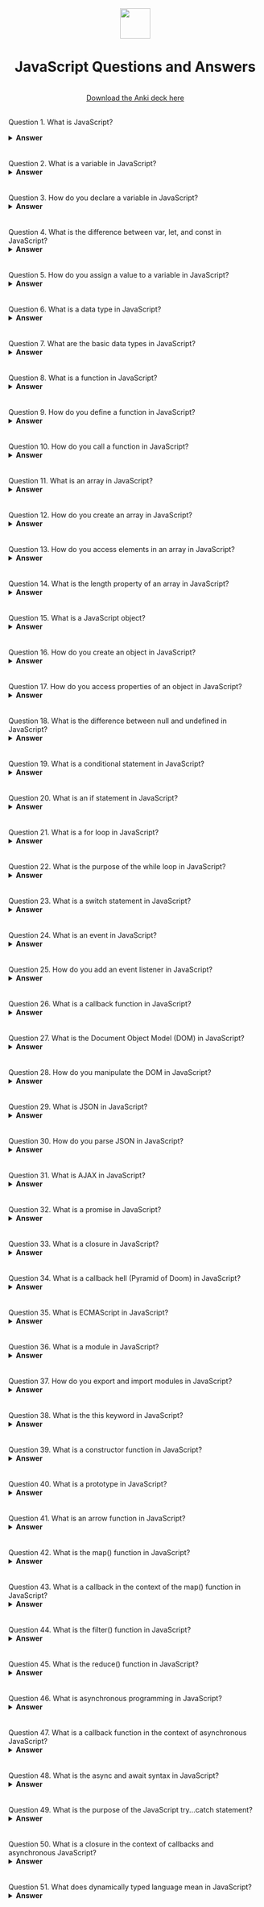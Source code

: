 <div align="center">
  <img height="60" src="https://upload.wikimedia.org/wikipedia/commons/6/6a/JavaScript-logo.png">
  <h1>JavaScript Questions and Answers</h1>
    <br>
  <a href="https://ankiweb.net/shared/info/376600095?cb=1696104749579"> Download the Anki deck here </a>
  <br><br>
</div>


Question 1.
What is JavaScript?

<details><summary><b>Answer</b></summary>
JavaScript is a high-level, interpreted programming language used for web development. It allows you to add interactivity, validate forms, create cookies, and much more in web applications.

</details>
<br><br>
Question 2.
What is a variable in JavaScript?

<details><summary><b>Answer</b></summary>
A variable in JavaScript is a symbolic name for storing and managing data. It is used to store values like numbers, strings, objects, and functions.

</details>
<br><br>
Question 3.
How do you declare a variable in JavaScript?

<details><summary><b>Answer</b></summary>
You can declare a variable in JavaScript using the var, let, or const keyword, followed by the variable name.

</details>
<br><br>
Question 4.
What is the difference between var, let, and const in JavaScript?

<details><summary><b>Answer</b></summary>
var is function-scoped and can be globally scoped.
let is block-scoped and allows reassignment.
const is block-scoped but does not allow reassignment.
</details>
<br><br>
Question 5.
How do you assign a value to a variable in JavaScript?

<details><summary><b>Answer</b></summary>
You can assign a value to a variable in JavaScript using the assignment operator =.

</details>
<br><br>
Question 6.
What is a data type in JavaScript?

<details><summary><b>Answer</b></summary>
A data type in JavaScript defines the type of data that a variable can hold. Common data types include numbers, strings, booleans, objects, and functions.

</details>
<br><br>
Question 7.
What are the basic data types in JavaScript?

<details><summary><b>Answer</b></summary>
The basic data types in JavaScript are:

Number: Represents both integer and floating-point numbers.
String: Represents a sequence of characters.
Boolean: Represents a true or false value.
Undefined: Represents an uninitialized variable.
Null: Represents the intentional absence of any object value.
</details>
<br><br>
Question 8.
What is a function in JavaScript?

<details><summary><b>Answer</b></summary>
A function is a reusable block of code that performs a specific task or set of tasks. Functions are a fundamental concept in JavaScript and are used for code organization and reusability.

</details>
<br><br>
Question 9.
How do you define a function in JavaScript?

<details><summary><b>Answer</b></summary>
You can define a function in JavaScript using the function keyword, followed by the function name and parameters.

</details>
<br><br>
Question 10.
How do you call a function in JavaScript?

<details><summary><b>Answer</b></summary>
You can call a function in JavaScript by using its name followed by parentheses and passing any required arguments.

</details>
<br><br>
Question 11.
What is an array in JavaScript?

<details><summary><b>Answer</b></summary>
An array is a data structure in JavaScript that can hold multiple values. Arrays are ordered collections of elements, and each element can be accessed by its index.

</details>
<br><br>
Question 12.
How do you create an array in JavaScript?

<details><summary><b>Answer</b></summary>
You can create an array in JavaScript by enclosing a list of values in square brackets [].

</details>
<br><br>
Question 13.
How do you access elements in an array in JavaScript?

<details><summary><b>Answer</b></summary>
You can access elements in an array by using their index. The index starts at 0 for the first element.

</details>
<br><br>
Question 14.
What is the length property of an array in JavaScript?

<details><summary><b>Answer</b></summary>
The length property of an array in JavaScript returns the number of elements in the array.

</details>
<br><br>
Question 15.
What is a JavaScript object?

<details><summary><b>Answer</b></summary>
A JavaScript object is a collection of key-value pairs. It is a data structure that can store various data types as values.

</details>
<br><br>
Question 16.
How do you create an object in JavaScript?

<details><summary><b>Answer</b></summary>
You can create an object in JavaScript using curly braces {} and defining key-value pairs within them.

</details>
<br><br>
Question 17.
How do you access properties of an object in JavaScript?

<details><summary><b>Answer</b></summary>
You can access properties of an object using dot notation (object.property) or bracket notation (object['property']).

</details>
<br><br>
Question 18.
What is the difference between null and undefined in JavaScript?

<details><summary><b>Answer</b></summary>
null is an intentional absence of any object value.
undefined is the value assigned to a variable that is declared but not initialized.
</details>
<br><br>
Question 19.
What is a conditional statement in JavaScript?

<details><summary><b>Answer</b></summary>
A conditional statement in JavaScript is used to perform different actions based on different conditions. It allows you to make decisions in your code.

</details>
<br><br>
Question 20.
What is an if statement in JavaScript?

<details><summary><b>Answer</b></summary>
An if statement is a fundamental conditional statement in JavaScript. It allows you to execute a block of code if a specified condition is true.

</details>
<br><br>
Question 21.
What is a for loop in JavaScript?

<details><summary><b>Answer</b></summary>
A for loop is a control flow statement that allows you to execute a block of code repeatedly. It is often used for iterating over arrays and other iterable objects.

</details>
<br><br>
Question 22.
What is the purpose of the while loop in JavaScript?

<details><summary><b>Answer</b></summary>
A while loop in JavaScript is used to execute a block of code as long as a specified condition is true. It repeatedly checks the condition before each iteration.

</details>
<br><br>
Question 23.
What is a switch statement in JavaScript?

<details><summary><b>Answer</b></summary>
A switch statement is a conditional statement used to select one of many code blocks to be executed. It provides an efficient way to perform multiple conditional checks.

</details>
<br><br>
Question 24.
What is an event in JavaScript?

<details><summary><b>Answer</b></summary>
An event in JavaScript is an action or occurrence that happens as a result of something the user does or as a result of another program logic.

</details>
<br><br>
Question 25.
How do you add an event listener in JavaScript?

<details><summary><b>Answer</b></summary>
You can add an event listener to an HTML element in JavaScript using the addEventListener method. This method takes the event type (e.g., 'click') and a function to execute when the event occurs.

</details>
<br><br>
Question 26.
What is a callback function in JavaScript?

<details><summary><b>Answer</b></summary>
A callback function in JavaScript is a function that is passed as an argument to another function and is executed after that function has finished its work. It is often used for asynchronous operations.

</details>
<br><br>
Question 27.
What is the Document Object Model (DOM) in JavaScript?

<details><summary><b>Answer</b></summary>
The Document Object Model (DOM) is a programming interface for web documents. It represents the page so that programs can change the document structure, style, and content dynamically.

</details>
<br><br>
Question 28.
How do you manipulate the DOM in JavaScript?

<details><summary><b>Answer</b></summary>
You can manipulate the DOM in JavaScript by selecting HTML elements using methods like getElementById, querySelector, and getElementsByClassName, and then changing their properties, attributes, or content.

</details>
<br><br>
Question 29.
What is JSON in JavaScript?

<details><summary><b>Answer</b></summary>
JSON (JavaScript Object Notation) is a lightweight data-interchange format used for data exchange between a server and a client or between different parts of an application.

</details>
<br><br>
Question 30.
How do you parse JSON in JavaScript?

<details><summary><b>Answer</b></summary>
You can parse JSON in JavaScript using the JSON.parse() method. This method converts a JSON string into a JavaScript object.

</details>
<br><br>
Question 31.
What is AJAX in JavaScript?

<details><summary><b>Answer</b></summary>
AJAX (Asynchronous JavaScript and XML) is a set of web development techniques that allow web applications to send and receive data from a server asynchronously without reloading the entire page.

</details>
<br><br>
Question 32.
What is a promise in JavaScript?

<details><summary><b>Answer</b></summary>
A promise in JavaScript is an object representing the eventual completion or failure of an asynchronous operation. It is used to handle asynchronous operations more elegantly.

</details>
<br><br>
Question 33.
What is a closure in JavaScript?

<details><summary><b>Answer</b></summary>
A closure in JavaScript is a function that has access to its own scope, the outer function's scope, and the global scope. It "encloses" its environment, allowing it to capture and remember variables from outer scopes.

</details>
<br><br>
Question 34.
What is a callback hell (Pyramid of Doom) in JavaScript?

<details><summary><b>Answer</b></summary>
Callback hell, also known as the Pyramid of Doom, is a situation in JavaScript where multiple nested callbacks make the code hard to read and maintain. It often occurs with asynchronous operations.

</details>
<br><br>
Question 35.
What is ECMAScript in JavaScript?

<details><summary><b>Answer</b></summary>
ECMAScript is a standardized scripting language specification that JavaScript follows. It defines the core features and syntax of JavaScript.

</details>
<br><br>
Question 36.
What is a module in JavaScript?

<details><summary><b>Answer</b></summary>
A module in JavaScript is a self-contained unit of code that can be reused and imported into other JavaScript files. Modules help organize and modularize code.

</details>
<br><br>
Question 37.
How do you export and import modules in JavaScript?

<details><summary><b>Answer</b></summary>
To export from a module, you use export statements, and to import in another module, you use import statements. For example, export function myFunction() and import { myFunction } from './myModule.js'.

</details>
<br><br>
Question 38.
What is the this keyword in JavaScript?

<details><summary><b>Answer</b></summary>
The this keyword in JavaScript refers to the object it belongs to. Its value is determined by how a function is called, and it can change dynamically.

</details>
<br><br>
Question 39.
What is a constructor function in JavaScript?

<details><summary><b>Answer</b></summary>
A constructor function in JavaScript is a template for creating objects. It defines the structure and behavior of objects that will be created using the new keyword.

</details>
<br><br>
Question 40.
What is a prototype in JavaScript?

<details><summary><b>Answer</b></summary>
In JavaScript, every object has a prototype that is a reference to another object. It is used to share properties and methods among objects.

</details>
<br><br>
Question 41.
What is an arrow function in JavaScript?

<details><summary><b>Answer</b></summary>
An arrow function is a concise way to write functions in JavaScript. It has a shorter syntax and does not bind its own this value.

</details>
<br><br>
Question 42.
What is the map() function in JavaScript?

<details><summary><b>Answer</b></summary>
The map() function is used to create a new array by applying a provided function to each element of an existing array.

</details>
<br><br>
Question 43.
What is a callback in the context of the map() function in JavaScript?

<details><summary><b>Answer</b></summary>
A callback in the context of the map() function is the function provided as an argument to map(). It is called for each element of the array and returns a value that is added to the new array.

</details>
<br><br>
Question 44.
What is the filter() function in JavaScript?

<details><summary><b>Answer</b></summary>
The filter() function is used to create a new array with all elements that pass a provided test (predicate) function.

</details>
<br><br>
Question 45.
What is the reduce() function in JavaScript?

<details><summary><b>Answer</b></summary>
The reduce() function is used to reduce an array to a single value. It applies a provided function against an accumulator and each element in the array.

</details>
<br><br>
Question 46.
What is asynchronous programming in JavaScript?

<details><summary><b>Answer</b></summary>
Asynchronous programming in JavaScript is a programming style that allows tasks to be performed concurrently without blocking the main program's execution. It is often used for tasks like fetching data from a server.

</details>
<br><br>
Question 47.
What is a callback function in the context of asynchronous JavaScript?

<details><summary><b>Answer</b></summary>
A callback function in the context of asynchronous JavaScript is a function that is passed as an argument to an asynchronous operation and is executed once the operation is complete.

</details>
<br><br>
Question 48.
What is the async and await syntax in JavaScript?

<details><summary><b>Answer</b></summary>
The async and await syntax in JavaScript provides a more readable way to work with promises and perform asynchronous operations. The async keyword is used to define an asynchronous function, and the await keyword is used to pause the execution of a function until a promise is resolved.

</details>
<br><br>
Question 49.
What is the purpose of the JavaScript try...catch statement?

<details><summary><b>Answer</b></summary>
The try...catch statement is used in JavaScript to handle exceptions (errors) that may occur during the execution of code. It allows you to gracefully handle errors and prevent them from crashing your program.

</details>
<br><br>
Question 50.
What is a closure in the context of callbacks and asynchronous JavaScript?

<details><summary><b>Answer</b></summary>
A closure in the context of callbacks and asynchronous JavaScript is a function that captures and remembers the variables from its containing scope even after that scope has exited. Closures are commonly used when working with asynchronous operations to maintain access to variables across multiple function calls.

</details>
<br><br>
Question 51.
What does dynamically typed language mean in JavaScript?

<details><summary><b>Answer</b></summary>
Dynamically typed languages mean that the data type of a variable is determined by the value it has at runtime and can change throughout the program as you assign different values to it.

<br><br>
Question 52.
What does Hoisting mean in JavaScript?

<details><summary><b>Answer</b></summary>
The Default behaviour of javascript to send all variables and function declarations to the top is called Hoisting. They will always be on top of the scope, either local or global.

</details>
<br><br>
Question 53.
What is Memoization?

<details><summary><b>Answer</b></summary>
Memoization is an optimization technique that makes applications more efficient and hence faster. It consists of storing in cache the output of a function, and making the function check if each required computation is in the cache before computing it.

</details>
<br><br>
